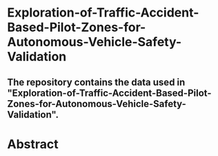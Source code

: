 # Exploration-of-Traffic-Accident-Based-Pilot-Zones-for-Autonomous-Vehicle-Safety-Validation

The repository contains the data used in "Exploration-of-Traffic-Accident-Based-Pilot-Zones-for-Autonomous-Vehicle-Safety-Validation".
---
# Abstract
